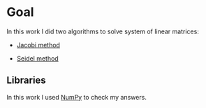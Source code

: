 # Goal

In this work I did two algorithms to solve system of linear matrices:

- [Jacobi method](https://github.com/mezgoodle/numericalMethods_labs/blob/master/Lab3/jacobi.py)

- [Seidel method](https://github.com/mezgoodle/numericalMethods_labs/blob/master/Lab3/seidel.py)

## Libraries

In this work I used [NumPy](https://github.com/numpy/numpy) to check my answers.
